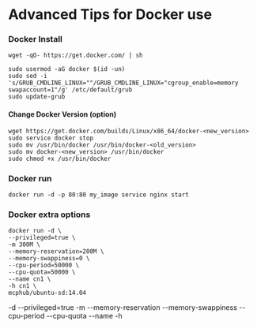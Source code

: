 # Advanced Tips for Docker use

### Docker Install
~~~
wget -qO- https://get.docker.com/ | sh

sudo usermod -aG docker $(id -un)
sudo sed -i 's/GRUB_CMDLINE_LINUX=""/GRUB_CMDLINE_LINUX="cgroup_enable=memory swapaccount=1"/g' /etc/default/grub
sudo update-grub
~~~

#### Change Docker Version (option)
~~~
wget https://get.docker.com/builds/Linux/x86_64/docker-<new_version>
sudo service docker stop
sudo mv /usr/bin/docker /usr/bin/docker-<old_version>
sudo mv docker-<new_version> /usr/bin/docker
sudo chmod +x /usr/bin/docker
~~~

### Docker run
~~~
docker run -d -p 80:80 my_image service nginx start
~~~

### Docker extra options
~~~
docker run -d \
--privileged=true \
-m 300M \
--memory-reservation=200M \
--memory-swappiness=0 \
--cpu-period=50000 \
--cpu-quota=50000 \
--name cn1 \
-h cn1 \
mcphub/ubuntu-sd:14.04
~~~

-d
--privileged=true
-m
--memory-reservation
--memory-swappiness
--cpu-period
--cpu-quota
--name
-h
